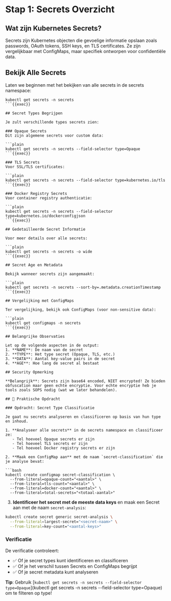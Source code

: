 # Stap 1: Secrets Overzicht

## Wat zijn Kubernetes Secrets?

Secrets zijn Kubernetes objecten die gevoelige informatie opslaan zoals passwords, OAuth tokens, SSH keys, en TLS certificates. Ze zijn vergelijkbaar met ConfigMaps, maar specifiek ontworpen voor confidentiële data.

## Bekijk Alle Secrets

Laten we beginnen met het bekijken van alle secrets in de secrets namespace:

```plain
kubectl get secrets -n secrets
```{{exec}}

## Secret Types Begrijpen

Je zult verschillende types secrets zien:

### Opaque Secrets
Dit zijn algemene secrets voor custom data:

```plain
kubectl get secrets -n secrets --field-selector type=Opaque
```{{exec}}

### TLS Secrets
Voor SSL/TLS certificates:

```plain
kubectl get secrets -n secrets --field-selector type=kubernetes.io/tls
```{{exec}}

### Docker Registry Secrets
Voor container registry authenticatie:

```plain
kubectl get secrets -n secrets --field-selector type=kubernetes.io/dockerconfigjson
```{{exec}}

## Gedetailleerde Secret Informatie

Voor meer details over alle secrets:

```plain
kubectl get secrets -n secrets -o wide
```{{exec}}

## Secret Age en Metadata

Bekijk wanneer secrets zijn aangemaakt:

```plain
kubectl get secrets -n secrets --sort-by=.metadata.creationTimestamp
```{{exec}}

## Vergelijking met ConfigMaps

Ter vergelijking, bekijk ook ConfigMaps (voor non-sensitive data):

```plain
kubectl get configmaps -n secrets
```{{exec}}

## Belangrijke Observaties

Let op de volgende aspecten in de output:
1. **NAME**: De naam van de secret
2. **TYPE**: Het type secret (Opaque, TLS, etc.)
3. **DATA**: Aantal key-value pairs in de secret
4. **AGE**: Hoe lang de secret al bestaat

## Security Opmerking

**Belangrijk**: Secrets zijn base64 encoded, NIET encrypted! Ze bieden obfuscation maar geen echte encryptie. Voor echte encryptie heb je tools zoals SOPS nodig (wat we later behandelen).

## 🎯 Praktische Opdracht

### Opdracht: Secret Type Classificatie

Je gaat nu secrets analyseren en classificeren op basis van hun type en inhoud.

1. **Analyseer alle secrets** in de secrets namespace en classificeer ze:
   - Tel hoeveel Opaque secrets er zijn
   - Tel hoeveel TLS secrets er zijn
   - Tel hoeveel Docker registry secrets er zijn

2. **Maak een ConfigMap aan** met de naam `secret-classification` die je analyse bevat:

```bash
kubectl create configmap secret-classification \
  --from-literal=opaque-count="<aantal>" \
  --from-literal=tls-count="<aantal>" \
  --from-literal=docker-count="<aantal>" \
  --from-literal=total-secrets="<totaal-aantal>"
```

3. **Identificeer het secret met de meeste data keys** en maak een Secret aan met de naam `secret-analysis`:

```bash
kubectl create secret generic secret-analysis \
  --from-literal=largest-secret="<secret-naam>" \
  --from-literal=key-count="<aantal-keys>"
```

### Verificatie

De verificatie controleert:
- ✅ Of je secret types kunt identificeren en classificeren
- ✅ Of je het verschil tussen Secrets en ConfigMaps begrijpt
- ✅ Of je secret metadata kunt analyseren

**Tip**: Gebruik [`kubectl get secrets -n secrets --field-selector type=Opaque`](kubectl get secrets -n secrets --field-selector type=Opaque) om te filteren op type!